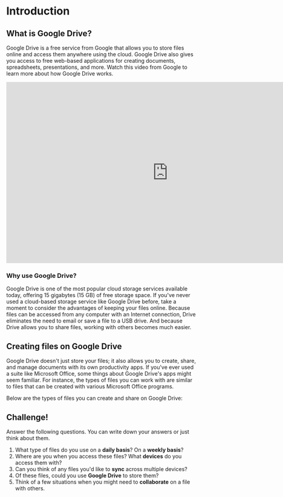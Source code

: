 # Introduction

## What is Google Drive?

Google Drive is a free service from Google that allows you to store files online and access them anywhere using the cloud. Google Drive also gives you access to free web-based applications for creating documents, spreadsheets, presentations, and more. Watch this video from Google to learn more about how Google Drive works.

<iframe width="853" height="480" src="https://www.youtube.com/embed/wKJ9KzGQq0w" frameborder="0" allow="accelerometer; autoplay; encrypted-media; gyroscope; picture-in-picture" allowfullscreen="">
</iframe>

### Why use Google Drive?

Google Drive is one of the most popular cloud storage services available today, offering 15 gigabytes (15 GB) of free storage space. If you've never used a cloud-based storage service like Google Drive before, take a moment to consider the advantages of keeping your files online. Because files can be accessed from any computer with an Internet connection, Drive eliminates the need to email or save a file to a USB drive. And because Drive allows you to share files, working with others becomes much easier.

## Creating files on Google Drive

Google Drive doesn't just store your files; it also allows you to create, share, and manage documents with its own productivity apps. If you've ever used a suite like Microsoft Office, some things about Google Drive's apps might seem familiar. For instance, the types of files you can work with are similar to files that can be created with various Microsoft Office programs.

Below are the types of files you can create and share on Google Drive:

## Challenge!

Answer the following questions. You can write down your answers or just think about them.

1. What type of files do you use on a **daily basis**? On a **weekly basis**?
2. Where are you when you access these files? What **devices** do you access them with?
3. Can you think of any files you'd like to **sync** across multiple devices?
4. Of these files, could you use **Google Drive** to store them?
5. Think of a few situations when you might need to **collaborate** on a file with others.
